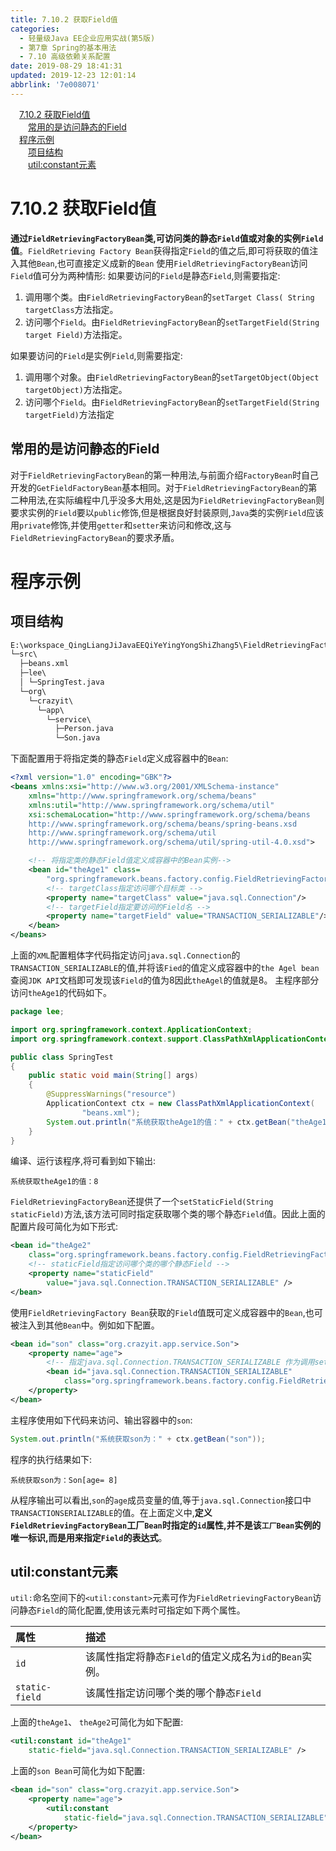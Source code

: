 ```yaml
---
title: 7.10.2 获取Field值
categories: 
  - 轻量级Java EE企业应用实战(第5版)
  - 第7章 Spring的基本用法
  - 7.10 高级依赖关系配置
date: 2019-08-29 18:41:31
updated: 2019-12-23 12:01:14
abbrlink: '7e008071'
---
```

<div id='my_toc'><a href="/JavaReadingNotes/7e008071/#7-10-2-获取Field值" class="header_1">7.10.2 获取Field值</a>&nbsp;<br><a href="/JavaReadingNotes/7e008071/#常用的是访问静态的Field" class="header_2">常用的是访问静态的Field</a>&nbsp;<br><a href="/JavaReadingNotes/7e008071/#程序示例" class="header_1">程序示例</a>&nbsp;<br><a href="/JavaReadingNotes/7e008071/#项目结构" class="header_2">项目结构</a>&nbsp;<br><a href="/JavaReadingNotes/7e008071/#util-constant元素" class="header_2">util:constant元素</a>&nbsp;<br></div>
<style>.header_1{margin-left: 1em;}.header_2{margin-left: 2em;}.header_3{margin-left: 3em;}.header_4{margin-left: 4em;}.header_5{margin-left: 5em;}.header_6{margin-left: 6em;}</style>
<!--more-->
<script>if (navigator.platform.search('arm')==-1){document.getElementById('my_toc').style.display = 'none';}var e,p = document.getElementsByTagName('p');while (p.length>0) {e = p[0];e.parentElement.removeChild(e);}</script>

<!--end-->
<!--SSTStart-->
# 7.10.2 获取Field值 #
**通过`FieldRetrievingFactoryBean`类,可访问类的静态`Field`值或对象的实例`Field`值**。`FieldRetrieving Factory Bean`获得指定`Field`的值之后,即可将获取的值注入其他`Bean`,也可直接定义成新的`Bean`
使用`FieldRetrievingFactoryBean`访问`Field`值可分为两种情形:
如果要访问的`Field`是静态`Field`,则需要指定:
1. 调用哪个类。由`FieldRetrievingFactoryBean`的`setTarget Class( String targetClass`方法指定。
2. 访问哪个`Field`。由`FieldRetrievingFactoryBean`的`setTargetField(String target Field)`方法指定。

如果要访问的`Field`是实例`Field`,则需要指定:
1. 调用哪个对象。由`FieldRetrievingFactoryBean`的`setTargetObject(Object targetObject)`方法指定。
2. 访问哪个`Field`。由`FieldRetrievingFactoryBean`的`setTargetField(String targetField)`方法指定

## 常用的是访问静态的Field ##
对于`FieldRetrievingFactoryBean`的第一种用法,与前面介绍`FactoryBean`时自己开发的`GetFieldFactoryBean`基本相同。对于`FieldRetrievingFactoryBean`的第二种用法,在实际编程中几乎没多大用处,这是因为`FieldRetrievingFactoryBean`则要求实例的`Field`要以`public`修饰,但是根据良好封装原则,`Java`类的实例`Field`应该用`private`修饰,并使用`getter`和`setter`来访问和修改,这与`FieldRetrievingFactoryBean`的要求矛盾。
# 程序示例 #
## 项目结构 ##
```cmd
E:\workspace_QingLiangJiJavaEEQiYeYingYongShiZhang5\FieldRetrievingFactoryBean
└─src\
  ├─beans.xml
  ├─lee\
  │ └─SpringTest.java
  └─org\
    └─crazyit\
      └─app\
        └─service\
          ├─Person.java
          └─Son.java
```

下面配置用于将指定类的静态`Field`定义成容器中的`Bean`:
```xml
<?xml version="1.0" encoding="GBK"?>
<beans xmlns:xsi="http://www.w3.org/2001/XMLSchema-instance"
    xmlns="http://www.springframework.org/schema/beans"
    xmlns:util="http://www.springframework.org/schema/util"
    xsi:schemaLocation="http://www.springframework.org/schema/beans
    http://www.springframework.org/schema/beans/spring-beans.xsd
    http://www.springframework.org/schema/util
    http://www.springframework.org/schema/util/spring-util-4.0.xsd">

    <!-- 将指定类的静态Field值定义成容器中的Bean实例-->
    <bean id="theAge1" class=
        "org.springframework.beans.factory.config.FieldRetrievingFactoryBean">
        <!-- targetClass指定访问哪个目标类 -->
        <property name="targetClass" value="java.sql.Connection"/>
        <!-- targetField指定要访问的Field名 -->
        <property name="targetField" value="TRANSACTION_SERIALIZABLE"/>
    </bean>
</beans>
```
上面的`XML`配置粗体字代码指定访问`java.sql.Connection`的`TRANSACTION_SERIALIZABLE`的值,并将该`Fied`的值定义成容器中的`the Agel bean`查阅`JDK API`文档即可发现该`Field`的值为8因此`theAgel`的值就是8。
主程序部分访问`theAge1`的代码如下。
```java
package lee;

import org.springframework.context.ApplicationContext;
import org.springframework.context.support.ClassPathXmlApplicationContext;

public class SpringTest
{
    public static void main(String[] args)
    {
        @SuppressWarnings("resource")
        ApplicationContext ctx = new ClassPathXmlApplicationContext(
                "beans.xml");
        System.out.println("系统获取theAge1的值：" + ctx.getBean("theAge1"));
    }
}
```
编译、运行该程序,将可看到如下输出:
```
系统获取theAge1的值：8
```
`FieldRetrievingFactoryBean`还提供了一个`setStaticField(String staticField)`方法,该方法可同时指定获取哪个类的哪个静态`Field`值。因此上面的配置片段可简化为如下形式:
```xml
<bean id="theAge2"
    class="org.springframework.beans.factory.config.FieldRetrievingFactoryBean">
    <!-- staticField指定访问哪个类的哪个静态Field -->
    <property name="staticField"
        value="java.sql.Connection.TRANSACTION_SERIALIZABLE" />
</bean>
```
使用`FieldRetrievingFactory Bean`获取的`Field`值既可定义成容器中的`Bean`,也可被注入到其他`Bean`中。例如如下配置。
```xml
<bean id="son" class="org.crazyit.app.service.Son">
    <property name="age">
        <!-- 指定java.sql.Connection.TRANSACTION_SERIALIZABLE 作为调用setAge()方法的参数值 -->
        <bean id="java.sql.Connection.TRANSACTION_SERIALIZABLE"
            class="org.springframework.beans.factory.config.FieldRetrievingFactoryBean" />
    </property>
</bean>
```
主程序使用如下代码来访问、输出容器中的`son`:
```java
System.out.println("系统获取son为：" + ctx.getBean("son"));
```
程序的执行结果如下:
```
系统获取son为：Son[age= 8]
```
从程序输出可以看出,`son`的`age`成员变量的值,等于`java.sql.Connection`接口中`TRANSACTIONSERIALIZABLE`的值。在上面定义中,**定义`FieldRetrievingFactoryBean`工厂`Bean`时指定的`id`属性,并不是该`工厂Bean`实例的唯一标识,而是用来指定`Field`的表达式**。
## util:constant元素 ##
`util:`命名空间下的`<util:constant>`元素可作为`FieldRetrievingFactoryBean`访问静态`Field`的简化配置,使用该元素时可指定如下两个属性。

|属性|描述|
|:---|:---|
|`id`|该属性指定将静态`Field`的值定义成名为`id`的`Bean`实例。|
|`static-field`|该属性指定访问哪个类的哪个静态`Field`|

上面的`theAge1`、 `theAge2`可简化为如下配置:
```xml
<util:constant id="theAge1"
    static-field="java.sql.Connection.TRANSACTION_SERIALIZABLE" />
```
上面的`son Bean`可简化为如下配置:
```xml
<bean id="son" class="org.crazyit.app.service.Son">
    <property name="age">
        <util:constant
            static-field="java.sql.Connection.TRANSACTION_SERIALIZABLE" />
    </property>
</bean>
```
<!--SSTStop-->

